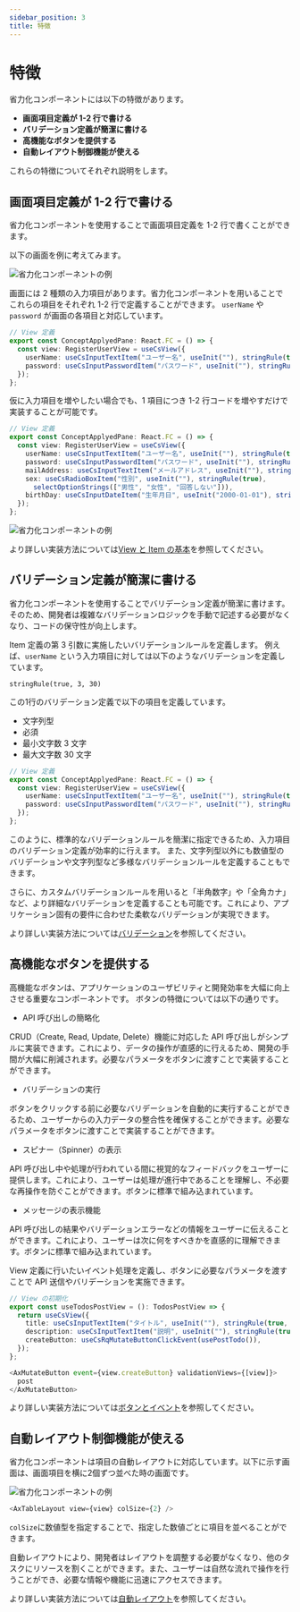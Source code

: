 ```yaml
---
sidebar_position: 3
title: 特徴
---
```


# 特徴

省力化コンポーネントには以下の特徴があります。

- <strong>画面項目定義が 1-2 行で書ける</strong>
- <strong>バリデーション定義が簡潔に書ける</strong>
- <strong>高機能なボタンを提供する</strong>
- <strong>自動レイアウト制御機能が使える</strong>

これらの特徴についてそれぞれ説明をします。

## 画面項目定義が 1-2 行で書ける

省力化コンポーネントを使用することで画面項目定義を 1-2 行で書くことができます。

以下の画面を例に考えてみます。

![省力化コンポーネントの例](/img/screen-item-2.png)

画面には 2 種類の入力項目があります。省力化コンポーネントを用いることでこれらの項目をそれぞれ 1-2 行で定義することができます。
`userName` や `password` が画面の各項目と対応しています。

```typescript
// View 定義
export const ConceptApplyedPane: React.FC = () => {
  const view: RegisterUserView = useCsView({
    userName: useCsInputTextItem("ユーザー名", useInit(""), stringRule(true, 3, 30)),
    password: useCsInputPasswordItem("パスワード", useInit(""), stringRule(true, 8, 16)),
  });
};
```

仮に入力項目を増やしたい場合でも、1 項目につき 1-2 行コードを増やすだけで実装することが可能です。

```typescript
// View 定義
export const ConceptApplyedPane: React.FC = () => {
  const view: RegisterUserView = useCsView({
    userName: useCsInputTextItem("ユーザー名", useInit(""), stringRule(true, 3, 30)),
    password: useCsInputPasswordItem("パスワード", useInit(""), stringRule(true, 8, 16)),
    mailAddress: useCsInputTextItem("メールアドレス", useInit(""), stringRule(true, 8, 20)),
    sex: useCsRadioBoxItem("性別", useInit(""), stringRule(true),
      selectOptionStrings(["男性", "女性", "回答しない"])),
    birthDay: useCsInputDateItem("生年月日", useInit("2000-01-01"), stringRule(true)),
  });
};
```

![省力化コンポーネントの例](/img/screen-item-6.png)

より詳しい実装方法については[View と Item の基本](http://localhost:3000/dev-react-cs-document/docs/implementation-guide/basic-of-view-and-item)を参照してください。

## バリデーション定義が簡潔に書ける

省力化コンポーネントを使用することでバリデーション定義が簡潔に書けます。そのため、開発者は複雑なバリデーションロジックを手動で記述する必要がなくなり、コードの保守性が向上します。

Item 定義の第 3 引数に実施したいバリデーションルールを定義します。
例えば、`userName` という入力項目に対しては以下のようなバリデーションを定義しています。

`stringRule(true, 3, 30)`

この1行のバリデーション定義で以下の項目を定義しています。

- 文字列型
- 必須
- 最小文字数 3 文字
- 最大文字数 30 文字

```typescript
// View 定義
export const ConceptApplyedPane: React.FC = () => {
  const view: RegisterUserView = useCsView({
    userName: useCsInputTextItem("ユーザー名", useInit(""), stringRule(true, 3, 30)),
    password: useCsInputPasswordItem("パスワード", useInit(""), stringRule(true, 8, 16)),
  });
};
```

このように、標準的なバリデーションルールを簡潔に指定できるため、入力項目のバリデーション定義が効率的に行えます。
また、文字列型以外にも数値型のバリデーションや文字列型など多様なバリデーションルールを定義することもできます。

さらに、カスタムバリデーションルールを用いると「半角数字」や「全角カナ」など、より詳細なバリデーションを定義することも可能です。これにより、アプリケーション固有の要件に合わせた柔軟なバリデーションが実現できます。

より詳しい実装方法については[バリデーション](http://localhost:3000/dev-react-cs-document/docs/implementation-guide/validation)を参照してください。

## 高機能なボタンを提供する

高機能なボタンは、アプリケーションのユーザビリティと開発効率を大幅に向上させる重要なコンポーネントです。
ボタンの特徴については以下の通りです。

- API 呼び出しの簡略化

CRUD（Create, Read, Update, Delete）機能に対応した API 呼び出しがシンプルに実装できます。これにより、データの操作が直感的に行えるため、開発の手間が大幅に削減されます。必要なパラメータをボタンに渡すことで実装することができます。

- バリデーションの実行

ボタンをクリックする前に必要なバリデーションを自動的に実行することができるため、ユーザーからの入力データの整合性を確保することができます。必要なパラメータをボタンに渡すことで実装することができます。

- スピナー（Spinner）の表示

API 呼び出し中や処理が行われている間に視覚的なフィードバックをユーザーに提供します。これにより、ユーザーは処理が進行中であることを理解し、不必要な再操作を防ぐことができます。ボタンに標準で組み込まれています。

- メッセージの表示機能

API 呼び出しの結果やバリデーションエラーなどの情報をユーザーに伝えることができます。これにより、ユーザーは次に何をすべきかを直感的に理解できます。ボタンに標準で組み込まれています。

View 定義に行いたいイベント処理を定義し、ボタンに必要なパラメータを渡すことで API 送信やバリデーションを実施できます。

```typescript
// View の初期化
export const useTodosPostView = (): TodosPostView => {
  return useCsView({
    title: useCsInputTextItem("タイトル", useInit(""), stringRule(true, 1, 100), RW.Editable, "タイトル"),
    description: useCsInputTextItem("説明", useInit(""), stringRule(true, 1, 100), RW.Editable, "説明"),
    createButton: useCsRqMutateButtonClickEvent(usePostTodo()),
  });
};
```

```typescript
<AxMutateButton event={view.createButton} validationViews={[view]}>
  post
</AxMutateButton>
```



より詳しい実装方法については[ボタンとイベント](http://localhost:3000/dev-react-cs-document/docs/implementation-guide/button-and-event)を参照してください。

## 自動レイアウト制御機能が使える
省力化コンポーネントは項目の自動レイアウトに対応しています。以下に示す画面は、画面項目を横に2個ずつ並べた時の画面です。
 
![省力化コンポーネントの例](/img/automatic-layout.png)

```typescript
<AxTableLayout view={view} colSize={2} />
```
 `colSize`に数値型を指定することで、指定した数値ごとに項目を並べることができます。

自動レイアウトにより、開発者はレイアウトを調整する必要がなくなり、他のタスクにリソースを割くことができます。また、ユーザーは自然な流れで操作を行うことができ、必要な情報や機能に迅速にアクセスできます。

より詳しい実装方法については[自動レイアウト](http://localhost:3000/dev-react-cs-document/docs/implementation-guide/item-and-component)を参照してください。
